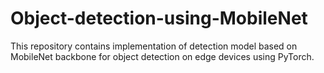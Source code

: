 # Object-detection-using-MobileNet
This repository contains implementation of detection model based on MobileNet backbone for object detection on edge devices using PyTorch.
